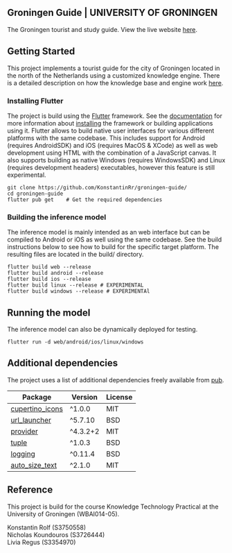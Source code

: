 ## Groningen Guide | UNIVERSITY OF GRONINGEN

The Groningen tourist and study guide.
View the live website [here](https://studyguide.esync.dev).

## Getting Started
This project implements a tourist guide for the city of Groningen located in the north of the Netherlands using a customized knowledge engine. There is a detailed description on how the knowledge base and engine work [here](knowledgebase.md).

### Installing Flutter
The project is build using the [Flutter](https://flutter.dev/) framework. See the [documentation](https://flutter.dev/docs) for more information about [installing](https://flutter.dev/docs/get-started/install) the framework or building applications using it. Flutter allows to build native user interfaces for various different platforms with the same codebase. This includes support for Android (requires AndroidSDK) and iOS (requires MacOS & XCode) as well as web development using HTML with the combination of a JavaScript canvas. It also supports building as native Windows (requires WindowsSDK) and Linux (requires development headers)  executables, however this feature is still experimental.

```
git clone https://github.com/KonstantinRr/groningen-guide/
cd groningen-guide
flutter pub get    # Get the required dependencies
```


### Building the inference model
The inference model is mainly intended as an web interface but can be compiled to Android or iOS as well using the same codebase. See the build instructions below to see how to build for the specific target platform. The resulting files are located in the build/ directory.

```
flutter build web --release
flutter build android --release
flutter build ios --release
flutter build linux --release # EXPERIMENTAL
flutter build windows --release # EXPERIMENTAl
```

## Running the model
The inference model can also be dynamically deployed for testing.

```
flutter run -d web/android/ios/linux/windows
```

## Additional dependencies
The project uses a list of additional dependencies freely available from [pub](https://pub.dev/).

| Package | Version | License |
| ------- | ------- | ------- |
| [cupertino_icons](https://pub.dev/packages/cupertino_icons) | ^1.0.0 | MIT |
| [url_launcher](https://pub.dev/packages/url_launcher) | ^5.7.10 | BSD |
| [provider](https://pub.dev/packages/provider) | ^4.3.2+2 | MIT |
| [tuple](https://pub.dev/packages/tuple/) | ^1.0.3 | BSD |
| [logging](https://pub.dev/packages/logging) | ^0.11.4 | BSD |
| [auto_size_text](https://pub.dev/packages/auto_size_text) | ^2.1.0 | MIT |

## Reference
This project is build for the course Knowledge Technology Practical at the University of Groningen (WBAI014-05).

Konstantin Rolf (S3750558)<br/>
Nicholas Koundouros (S3726444)<br/>
Livia Regus (S3354970)
